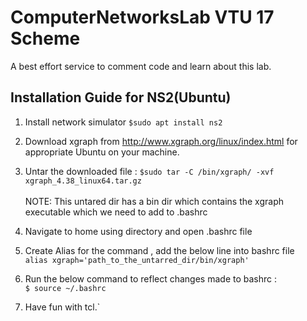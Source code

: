 ﻿# ComputerNetworksLab VTU 17 Scheme
 A best effort service to comment code and learn about this lab.

## Installation Guide for NS2(Ubuntu)
 1. Install network simulator 
 `$sudo apt install ns2`
 
 2. Download xgraph from http://www.xgraph.org/linux/index.html for appropriate Ubuntu on your machine.
 3. Untar the downloaded file :
    `$sudo tar -C /bin/xgraph/ -xvf xgraph_4.38_linux64.tar.gz `
   <br><br> NOTE:  This untared dir has a bin dir which contains the xgraph executable which we need to add to .bashrc 
4. Navigate to home using directory and open .bashrc file
5. Create Alias for the command , add the below line into bashrc file<br>
	`alias xgraph='path_to_the_untarred_dir/bin/xgraph' `
7. Run the below command to reflect changes made to bashrc :<br>
    `$ source ~/.bashrc`
6. Have fun with tcl.`

